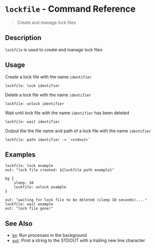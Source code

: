 # `lockfile` - Command Reference

> Create and manage lock files

## Description

`lockfile` is used to create and manage lock files

## Usage

Create a lock file with the name `identifier`

    lockfile: lock identifier

Delete a lock file with the name `identifier`

    lockfile: unlock identifier

Wait until lock file with the name `identifier` has been deleted

    lockfile: wait identifier

Output the the file name and path of a lock file with the name `identifier`

    lockfile: path identifier -> `<stdout>`

## Examples

    lockfile: lock example
    out: "lock file created: ${lockfile path example}"

    bg {
        sleep: 10
        lockfile: unlock example
    }

    out: "waiting for lock file to be deleted (sleep 10 seconds)...."
    lockfile: wait example
    out: "lock file gone!"

## See Also

- [`bg`](../commands/bg.md):
  Run processes in the background
- [`out`](../commands/out.md):
  Print a string to the STDOUT with a trailing new line character
